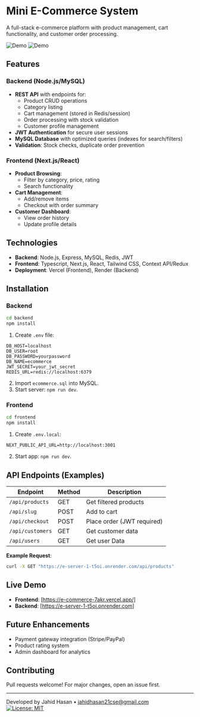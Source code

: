# Mini E-Commerce System 

A full-stack e-commerce platform with product management, cart functionality, and customer order processing.

![Demo](https://i.postimg.cc/PX7wjXHX/e-comerce-live.png) 
![Demo](https://i.postimg.cc/GrSZZZsX/categories.png) 
## Features

### Backend (Node.js/MySQL)
- **REST API** with endpoints for:
  - Product CRUD operations
  - Category listing
  - Cart management (stored in Redis/session)
  - Order processing with stock validation
  - Customer profile management
- **JWT Authentication** for secure user sessions
- **MySQL Database** with optimized queries (indexes for search/filters)
- **Validation**: Stock checks, duplicate order prevention

### Frontend (Next.js/React)
- **Product Browsing**:  
  - Filter by category, price, rating
  - Search functionality
- **Cart Management**:  
  - Add/remove items
  - Checkout with order summary
- **Customer Dashboard**:  
  - View order history
  - Update profile details

## Technologies
- **Backend**: Node.js, Express, MySQL, Redis, JWT
- **Frontend**: Typescript, Next.js, React, Tailwind CSS, Context API/Redux
- **Deployment**: Vercel (Frontend), Render (Backend)

## Installation

### Backend
```bash
cd backend
npm install
```
1. Create `.env` file:
```env
DB_HOST=localhost
DB_USER=root
DB_PASSWORD=yourpassword
DB_NAME=ecommerce
JWT_SECRET=your_jwt_secret
REDIS_URL=redis://localhost:6379
```
2. Import `ecommerce.sql` into MySQL.  
3. Start server: `npm run dev`.

### Frontend
```bash
cd frontend
npm install
```
1. Create `.env.local`:
```env
NEXT_PUBLIC_API_URL=http://localhost:3001
```
2. Start app: `npm run dev`.

## API Endpoints (Examples)

| Endpoint          | Method | Description                  |
|-------------------|--------|------------------------------|
| `/api/products`   | GET    | Get filtered products        |
| `/api/slug`       | POST   | Add to cart                  |
| `/api/checkout`   | POST   | Place order (JWT required)   |
| `/api/customers`  | GET    | Get customer data            |
| `/api/users`      | GET    | Get user Data                |    
**Example Request**:
```bash
curl -X GET "https://e-server-1-t5oi.onrender.com/api/products"
```

## Live Demo
- **Frontend**: [https://e-commerce-7akr.vercel.app/]
- **Backend**: [https://e-server-1-t5oi.onrender.com]

## Future Enhancements
- Payment gateway integration (Stripe/PayPal)
- Product rating system
- Admin dashboard for analytics

## Contributing
Pull requests welcome! For major changes, open an issue first.

---

Developed by Jahid Hasan • jahidhasan21cse@gmail.com  
[![License: MIT](https://img.shields.io/badge/License-MIT-blue.svg)](LICENSE)
```
